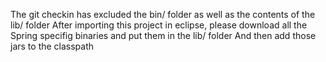 The git checkin has excluded the bin/ folder as well as the contents of the lib/ folder
After importing this project in eclipse, please download all the Spring specifig binaries and put them in the lib/ folder
And then add those jars to the classpath

